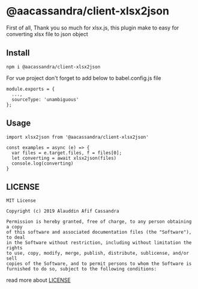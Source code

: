 # @aacassandra/client-xlsx2json
First of all, Thank you so much for xlsx.js, this plugin make to easy for converting xlsx file to json object

## Install
```
npm i @aacassandra/client-xlsx2json
```
For vue project don't forget to add below to babel.config.js file
```
module.exports = {
  ...,
  sourceType: 'unambiguous'
};

```

## Usage
```
import xlsx2json from '@aacassandra/client-xlsx2json'

const examples = async (e) => {
  var files = e.target.files, f = files[0];
  let converting = await xlsx2json(files)
  console.log(converting)
}
```

## LICENSE
```
MIT License

Copyright (c) 2019 Alauddin Afif Cassandra

Permission is hereby granted, free of charge, to any person obtaining a copy
of this software and associated documentation files (the "Software"), to deal
in the Software without restriction, including without limitation the rights
to use, copy, modify, merge, publish, distribute, sublicense, and/or sell
copies of the Software, and to permit persons to whom the Software is
furnished to do so, subject to the following conditions:
```

read more about [LICENSE](https://github.com/aacassandra/client-xlsx2json/blob/master/LICENSE)
